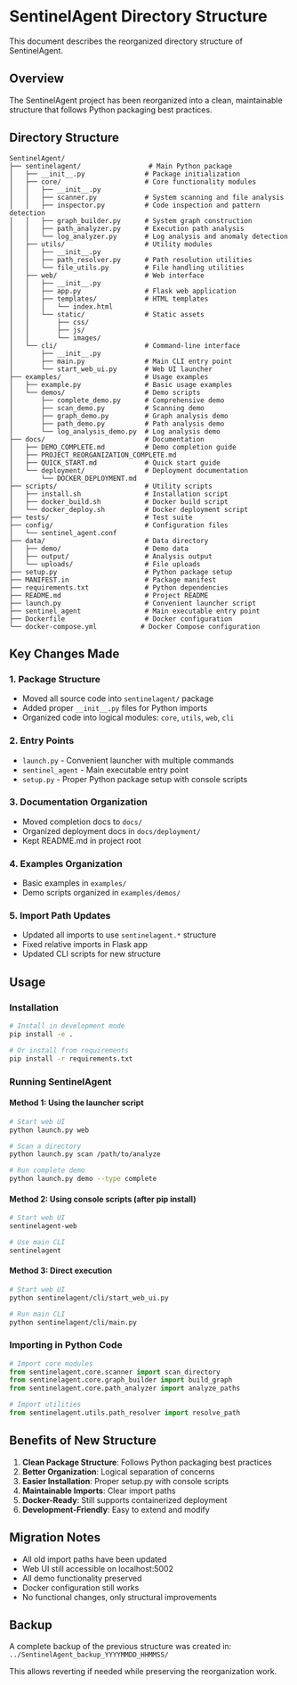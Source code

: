 # SentinelAgent Directory Structure

This document describes the reorganized directory structure of SentinelAgent.

## Overview

The SentinelAgent project has been reorganized into a clean, maintainable structure that follows Python packaging best practices.

## Directory Structure

```
SentinelAgent/
├── sentinelagent/                 # Main Python package
│   ├── __init__.py               # Package initialization
│   ├── core/                     # Core functionality modules
│   │   ├── __init__.py
│   │   ├── scanner.py            # System scanning and file analysis
│   │   ├── inspector.py          # Code inspection and pattern detection
│   │   ├── graph_builder.py      # System graph construction
│   │   ├── path_analyzer.py      # Execution path analysis
│   │   └── log_analyzer.py       # Log analysis and anomaly detection
│   ├── utils/                    # Utility modules
│   │   ├── __init__.py
│   │   ├── path_resolver.py      # Path resolution utilities
│   │   └── file_utils.py         # File handling utilities
│   ├── web/                      # Web interface
│   │   ├── __init__.py
│   │   ├── app.py                # Flask web application
│   │   ├── templates/            # HTML templates
│   │   │   └── index.html
│   │   └── static/               # Static assets
│   │       ├── css/
│   │       ├── js/
│   │       └── images/
│   └── cli/                      # Command-line interface
│       ├── __init__.py
│       ├── main.py               # Main CLI entry point
│       └── start_web_ui.py       # Web UI launcher
├── examples/                     # Usage examples
│   ├── example.py                # Basic usage examples
│   └── demos/                    # Demo scripts
│       ├── complete_demo.py      # Comprehensive demo
│       ├── scan_demo.py          # Scanning demo
│       ├── graph_demo.py         # Graph analysis demo
│       ├── path_demo.py          # Path analysis demo
│       └── log_analysis_demo.py  # Log analysis demo
├── docs/                         # Documentation
│   ├── DEMO_COMPLETE.md          # Demo completion guide
│   ├── PROJECT_REORGANIZATION_COMPLETE.md
│   ├── QUICK_START.md            # Quick start guide
│   └── deployment/               # Deployment documentation
│       └── DOCKER_DEPLOYMENT.md
├── scripts/                      # Utility scripts
│   ├── install.sh                # Installation script
│   ├── docker_build.sh           # Docker build script
│   └── docker_deploy.sh          # Docker deployment script
├── tests/                        # Test suite
├── config/                       # Configuration files
│   └── sentinel_agent.conf
├── data/                         # Data directory
│   ├── demo/                     # Demo data
│   ├── output/                   # Analysis output
│   └── uploads/                  # File uploads
├── setup.py                      # Python package setup
├── MANIFEST.in                   # Package manifest
├── requirements.txt              # Python dependencies
├── README.md                     # Project README
├── launch.py                     # Convenient launcher script
├── sentinel_agent                # Main executable entry point
├── Dockerfile                    # Docker configuration
└── docker-compose.yml           # Docker Compose configuration
```

## Key Changes Made

### 1. **Package Structure**
- Moved all source code into `sentinelagent/` package
- Added proper `__init__.py` files for Python imports
- Organized code into logical modules: `core`, `utils`, `web`, `cli`

### 2. **Entry Points**
- `launch.py` - Convenient launcher with multiple commands
- `sentinel_agent` - Main executable entry point
- `setup.py` - Proper Python package setup with console scripts

### 3. **Documentation Organization**
- Moved completion docs to `docs/`
- Organized deployment docs in `docs/deployment/`
- Kept README.md in project root

### 4. **Examples Organization**
- Basic examples in `examples/`
- Demo scripts organized in `examples/demos/`

### 5. **Import Path Updates**
- Updated all imports to use `sentinelagent.*` structure
- Fixed relative imports in Flask app
- Updated CLI scripts for new structure

## Usage

### Installation
```bash
# Install in development mode
pip install -e .

# Or install from requirements
pip install -r requirements.txt
```

### Running SentinelAgent

#### Method 1: Using the launcher script
```bash
# Start web UI
python launch.py web

# Scan a directory
python launch.py scan /path/to/analyze

# Run complete demo
python launch.py demo --type complete
```

#### Method 2: Using console scripts (after pip install)
```bash
# Start web UI
sentinelagent-web

# Use main CLI
sentinelagent
```

#### Method 3: Direct execution
```bash
# Start web UI
python sentinelagent/cli/start_web_ui.py

# Run main CLI
python sentinelagent/cli/main.py
```

### Importing in Python Code
```python
# Import core modules
from sentinelagent.core.scanner import scan_directory
from sentinelagent.core.graph_builder import build_graph
from sentinelagent.core.path_analyzer import analyze_paths

# Import utilities
from sentinelagent.utils.path_resolver import resolve_path
```

## Benefits of New Structure

1. **Clean Package Structure**: Follows Python packaging best practices
2. **Better Organization**: Logical separation of concerns
3. **Easier Installation**: Proper setup.py with console scripts
4. **Maintainable Imports**: Clear import paths
5. **Docker-Ready**: Still supports containerized deployment
6. **Development-Friendly**: Easy to extend and modify

## Migration Notes

- All old import paths have been updated
- Web UI still accessible on localhost:5002
- All demo functionality preserved
- Docker configuration still works
- No functional changes, only structural improvements

## Backup

A complete backup of the previous structure was created in:
`../SentinelAgent_backup_YYYYMMDD_HHMMSS/`

This allows reverting if needed while preserving the reorganization work.

